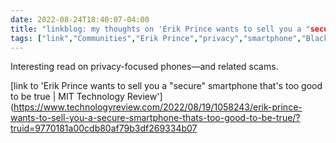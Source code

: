 ---date: 2022-08-24T18:40:07-04:00title: "linkblog: my thoughts on 'Erik Prince wants to sell you a "secure" smartphone that's too good to be true | MIT Technology Review'"tags: ["link","Communities","Erik Prince","privacy","smartphone","Blackwater"]---Interesting read on privacy-focused phones—and related scams. [link to 'Erik Prince wants to sell you a "secure" smartphone that's too good to be true | MIT Technology Review'](https://www.technologyreview.com/2022/08/19/1058243/erik-prince-wants-to-sell-you-a-secure-smartphone-thats-too-good-to-be-true/?truid=9770181a00cdb80af79b3df269334b07